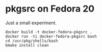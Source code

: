 # pkgsrc on Fedora 20

Just a small experiment.

    docker build -t docker-fedora-pkgsrc .
    docker run -ti docker-fedora-pkgsrc bash
    cd /usr/pkg/shells/bash
    bmake install clean
